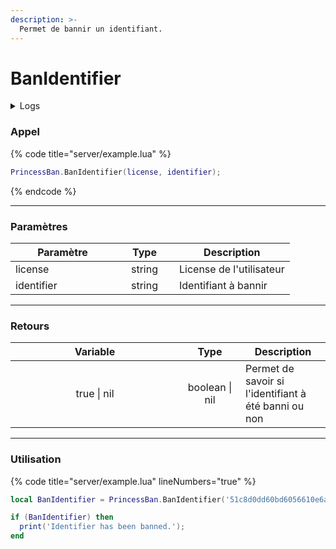 ```yaml
---
description: >-
  Permet de bannir un identifiant.
---
```


# BanIdentifier

<details>
  <summary>Logs</summary>

  Ajoutée en **v1.0**
</details>

### Appel

{% code title="server/example.lua" %}
```lua
PrincessBan.BanIdentifier(license, identifier);
```
{% endcode %}

---

### Paramètres

<table>
  <thead>
    <tr>
      <th width="151" align="center">Paramètre</th>
      <th width="79" align="center">Type</th>
      <th align="center">Description</th>
    </tr>
  </thead>
  <tbody>
    <tr>
      <td>license</td>
      <td align="center">string</td>
      <td>License de l'utilisateur</td>
    </tr>
    <tr>
      <td>identifier</td>
      <td align="center">string</td>
      <td>Identifiant à bannir</td>
    </tr>
  </tbody>
</table>

---

### Retours

<table>
  <thead>
    <tr>
      <th width="254" align="center">Variable</th>
      <th width="82" align="center">Type</th>
      <th align="center">Description</th>
    </tr>
  </thead>
  <tbody>
    <tr>
      <td align="center">true | nil</td>
      <td align="center">boolean | nil</td>
      <td>Permet de savoir si l'identifiant à été banni ou non</td>
    </tr>
  </tbody>
</table>

---

### Utilisation

{% code title="server/example.lua" lineNumbers="true" %}
```lua
local BanIdentifier = PrincessBan.BanIdentifier('51c8d0dd60bd6056610e6af1dc39364c5b014f20', '11000013df5ec2f');

if (BanIdentifier) then
  print('Identifier has been banned.');
end
```
